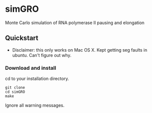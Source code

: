 # simGRO
Monte Carlo simulation of RNA polymerase II pausing and elongation

## Quickstart
- Disclaimer: this only works on Mac OS X. Kept getting seg faults in ubuntu. Can't figure out why.
### Download and install
cd to your installation directory.
```
git clone
cd simGRO
make
```
Ignore all warning messages.
